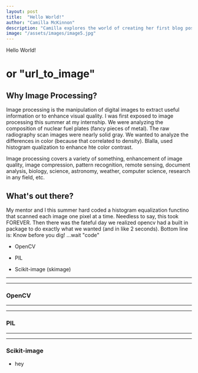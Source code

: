 ```yaml
---
layout: post
title:  "Hello World!"
author: "Camilla McKinnon"
description: "Camilla explores the world of creating her first blog post"
image: "/assets/images/image5.jpg"
--- 
```


Hello World!
#  or "url_to_image"

## Why Image Processing?

Image processing is the manipulation of digital images to extract useful information or to enhance visual quality. I was first exposed to image processing this summer at my internship. We were analyzing the composition of nuclear fuel plates (fancy pieces of metal). The raw radiography scan images were nearly solid gray. We wanted to analyze the differences in color (because that correlated to density). Blalla, used histogram qualization to enhance hte color contrast. 

Image processing covers a variety of something, enhancement of image quality, image compression, pattern recognition, remote sensing, document analysis, biology, science, astronomy, weather, computer science, research in any field, etc. 

## What's out there?

My mentor and I this summer hard coded a histogram equalization functino that scanned each image one pixel at a time. Needless to say, this took FOREVER. Then there was the fateful day we realized opencv had a built in package to do exactly what we wanted (and in like 2 seconds). Bottom line is: Know before you dig! ...wait "code"

* OpenCV

* PIL

* Scikit-image (skimage)

---
---

### OpenCV

---
---

### PIL

---
---

### Scikit-image


* hey
